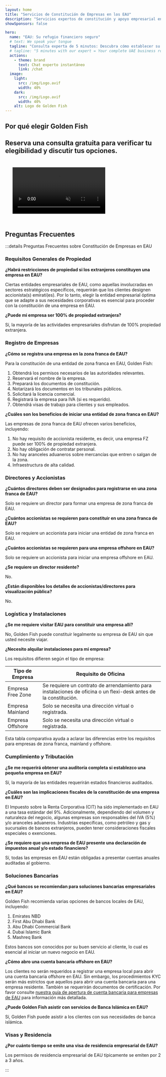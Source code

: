 ```yaml
---
layout: home
title: "Servicios de Constitución de Empresas en los EAU"
description: "Servicios expertos de constitución y apoyo empresarial en los EAU. Constitución de empresas, banca, impuestos, soluciones legales y de visa. Pague solo después de la aprobación."
showSponsors: false

hero:
  name: "EAU: Su refugio financiero seguro"
  # text: We speak your tongue
  tagline: "Consulta experta de 5 minutos: Descubra cómo establecer su negocio en los EAU <span class='hl'>sin riesgos</span>"
  # tagline: "5 minutes with our expert = Your complete UAE business roadmap"
  actions:
    - theme: brand
      text: Chat experto instantáneo
      link: /chat
  image:
    light:
      src: /img/Logo.avif
      width: 40%
    dark:
      src: /img/Logo.avif
      width: 40%
    alt: Logo de Golden Fish
---
```


<FeatureBlock :card="{
  title: 'Guía de constitución de empresas',
  details: 'Guía completa para establecer empresas en **Free Zone, offshore, Mainland, sucursal**. \n\n* 100% de propiedad extranjera disponible en Free Zones y Mainland\n* Tasas impositivas bajas - solo 9% de impuesto corporativo\n* Sin controles de divisas - repatriación de capital fácil\n\n[Saber más](/uae-business/offer/company-registration/)',
  link: '/uae-business/offer/company-registration/',
  src: {
    light: '/img/iStock-2051326997.avif',
    dark: '/img/iStock-1448478309.jpg',
    width: '100%'
  },
  inversion: false
}" />

<FeatureBlock :card="{
  title: 'Soluciones bancarias',
  details: 'Abra fácilmente cuentas bancarias comerciales o personales con los bancos de confianza de los EAU. \n\n* Servicios PRO integrales para aprobaciones gubernamentales\n* Configuración completa del paquete bancario\n* **96% de tasa de éxito**\n\n[Saber más](/uae-business/offer/banking/)',
  link: '/uae-business/offer/banking/',
  src: {
    light: '/img/iStock-2153786564.avif',
    dark: '/img/iStock-2166793628.avif',
    width: '100%'
  },
  inversion: true
}" />

<FeatureBlock :card="{
  title: 'Golden Visa y residencia',
  details: 'Obtenga una **Golden Visa** de los EAU para residencia a largo plazo con un proceso de solicitud sin complicaciones. \n\n* **No necesita ingresar a los EAU cada 6 meses**\n* Validez de 10 años con opción de renovación al mantener las condiciones calificatorias\n* 92% de tasa de éxito\n\n[Saber más](/uae-business/offer/golden-visa/)',
  link: '/uae-business/offer/golden-visa/',
  src: {
    light: '/img/iStock-1312241253.avif',
    dark: '/img/ILONMASKID.webp',
    width: '100%'
  },
  inversion: false
}" />

<FeatureCards :features="[
  {
    title: 'Servicios de cumplimiento',
    details: 'Nuestros expertos lo guían a través de los complejos requisitos regulatorios de los EAU, incluyendo informes ESR y presentaciones UBO.',
    items: [],
    linkText: 'Saber más',
    link: '/uae-business/company-registration/Protect-Your-Business',
    icon: {
      light: '/img/iStock-1299393716.avif',
      dark: '/img/iStock-2149731304.avif',
      alt: 'Servicios de cumplimiento'
    }
  },
  {
    title: 'Impuesto corporativo y VAT',
    details: 'El asesoramiento experto garantiza el cumplimiento de las obligaciones de impuesto corporativo y VAT con la Autoridad Tributaria Federal (FTA).',
    items: [],
    linkText: 'Saber más',
    link: '/uae-business/company-registration/accounting-legal',
    icon: {
      light: '/img/iStock-1018285934.avif',
      dark: '/img/iStock-584576538.avif',
      alt: 'Servicios fiscales'
    }
  },
  {
    title: 'Servicios legales',
    details: 'El equipo legal asesora sobre las leyes de los EAU en materia de fusiones y adquisiciones, reestructuración corporativa, financiamiento y resolución de disputas.',
    items: [],
    linkText: 'Saber más',
    link: '/uae-business/company-registration/Protect-Your-Business',
    icon: {
      light: '/img/iStock-650045508.avif',
      dark: '/img/iStock-1498627598.avif',
      alt: 'Servicios legales'
    }
  },
  {
    title: 'Contabilidad y nómina',
    details: 'Nuestros contadores gestionan las finanzas, proporcionando contabilidad, conciliación, nómina y soporte de auditoría, ahorrando costos de contratación.',
    items: [],
    linkText: 'Saber más',
    link: '/resources/contacts',
    icon: {
      light: '/img/iStock-1022793868.avif',
      dark: '/img/iStock-1320130292.jpg',
      alt: 'Servicios de contabilidad'
    }
  },
]" />

## Por qué elegir Golden Fish

<BenefitsList :features="[
  {
    icon: '🏢',
    title: 'Experiencia local en EAU',
    text: 'Especialistas dedicados en Dubái brindan orientación experta en cada paso del proceso.'
  },
  {
    icon: '📊',
    title: 'Tasa de éxito comprobada',
    text: 'Más del 90% de tasa de aprobación con cientos de visas, cuentas bancarias y registros de empresas emitidos a través de nuestro procesamiento premium.'
  },
  {
    icon: '💸',
    title: '**Tarifas basadas en el éxito**',
    text: '[Pague solo después de la aprobación](/uae-business/benefits/success-based-fees). Transparencia completa sin costos ocultos.'
  },
]" />

## Reserva una consulta gratuita para verificar tu elegibilidad y discutir tus opciones.

<video autoplay muted playsinline style="padding: 24px">
  <source src="/img/iStock-2185906461.mp4" type="video/mp4">
</video>

<ContactForm buttonText="Habla con un experto" />

## Preguntas Frecuentes

:::details Preguntas Frecuentes sobre Constitución de Empresas en EAU

### Requisitos Generales de Propiedad

**¿Habrá restricciones de propiedad si los extranjeros constituyen una empresa en EAU?**

Ciertas entidades empresariales de EAU, como aquellas involucradas en sectores estratégicos específicos, requerirán que los clientes designen accionista(s) emiratí(es). Por lo tanto, elegir la entidad empresarial óptima que se adapte a sus necesidades corporativas es esencial para proceder con la constitución de una empresa en EAU.

**¿Puede mi empresa ser 100% de propiedad extranjera?**

Sí, la mayoría de las actividades empresariales disfrutan de 100% propiedad extranjera.

### Registro de Empresas

**¿Cómo se registra una empresa en la zona franca de EAU?**

Para la constitución de una entidad de zona franca en EAU, Golden Fish:

1. Obtendrá los permisos necesarios de las autoridades relevantes.
2. Reservará el nombre de la empresa.
3. Preparará los documentos de constitución.
4. Notarizará los documentos en los tribunales públicos.
5. Solicitará la licencia comercial.
6. Registrará la empresa para IVA (si es requerido).
7. Obtendrá visas de trabajo para clientes y sus empleados.

**¿Cuáles son los beneficios de iniciar una entidad de zona franca en EAU?**

Las empresas de zona franca de EAU ofrecen varios beneficios, incluyendo:

1. No hay requisito de accionista residente, es decir, una empresa FZ puede ser 100% de propiedad extranjera.
2. No hay obligación de contratar personal.
3. No hay aranceles aduaneros sobre mercancías que entren o salgan de la zona.
4. Infraestructura de alta calidad.

### Directores y Accionistas

**¿Cuántos directores deben ser designados para registrarse en una zona franca de EAU?**

Solo se requiere un director para formar una empresa de zona franca de EAU.

**¿Cuántos accionistas se requieren para constituir en una zona franca de EAU?**

Solo se requiere un accionista para iniciar una entidad de zona franca en EAU.

**¿Cuántos accionistas se requieren para una empresa offshore en EAU?**

Solo se requiere un accionista para iniciar una empresa offshore en EAU.

**¿Se requiere un director residente?**

No.

**¿Están disponibles los detalles de accionistas/directores para visualización pública?**

No.

### Logística y Instalaciones

**¿Se me requiere visitar EAU para constituir una empresa allí?**

No, Golden Fish puede constituir legalmente su empresa de EAU sin que usted necesite viajar.

**¿Necesito alquilar instalaciones para mi empresa?**

Los requisitos difieren según el tipo de empresa:

| Tipo de Empresa   | Requisito de Oficina                                                                                             |
| ----------------- | ---------------------------------------------------------------------------------------------------------------- |
| Empresa Free Zone | Se requiere un contrato de arrendamiento para instalaciones de oficina o un flexi-desk antes de la constitución. |
| Empresa Mainland  | Solo se necesita una dirección virtual o registrada.                                                             |
| Empresa Offshore  | Solo se necesita una dirección virtual o registrada.                                                             |

Esta tabla comparativa ayuda a aclarar las diferencias entre los requisitos para empresas de zona franca, mainland y offshore.

### Cumplimiento y Tributación

**¿Se me requerirá obtener una auditoría completa si establezco una pequeña empresa en EAU?**

Sí, la mayoría de las entidades requerirán estados financieros auditados.

**¿Cuáles son las implicaciones fiscales de la constitución de una empresa en EAU?**

El Impuesto sobre la Renta Corporativa (CIT) ha sido implementado en EAU a una tasa estándar del 9%. Adicionalmente, dependiendo del volumen y naturaleza del negocio, algunas empresas son responsables del IVA (5%) y/o aranceles aduaneros. Industrias específicas, como petróleo y gas y sucursales de bancos extranjeros, pueden tener consideraciones fiscales especiales o exenciones.

**¿Se requiere que una empresa de EAU presente una declaración de impuestos anual y/o estado financiero?**

Sí, todas las empresas en EAU están obligadas a presentar cuentas anuales auditadas al gobierno.

### Soluciones Bancarias

**¿Qué bancos se recomiendan para soluciones bancarias empresariales en EAU?**

Golden Fish recomienda varias opciones de bancos locales de EAU, incluyendo:

1. Emirates NBD
2. First Abu Dhabi Bank
3. Abu Dhabi Commercial Bank
4. Dubai Islamic Bank
5. Mashreq Bank

Estos bancos son conocidos por su buen servicio al cliente, lo cual es esencial al iniciar un nuevo negocio en EAU.

**¿Cómo abro una cuenta bancaria offshore en EAU?**

Los clientes no serán requeridos a registrar una empresa local para abrir una cuenta bancaria offshore en EAU. Sin embargo, los procedimientos KYC serán más estrictos que aquellos para abrir una cuenta bancaria para una empresa residente. También se requerirán documentos de certificación. Por favor consulte [nuestra guía de apertura de cuenta bancaria para empresas de EAU](./uae-business/company-registration/banking) para información más detallada.

**¿Puede Golden Fish asistir con servicios de Banca Islámica en EAU?**

Sí, Golden Fish puede asistir a los clientes con sus necesidades de banca islámica.

### Visas y Residencia

**¿Por cuánto tiempo se emite una visa de residencia empresarial de EAU?**

Los permisos de residencia empresarial de EAU típicamente se emiten por 2 a 3 años.

:::
